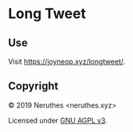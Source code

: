# Long Tweet

## Use

Visit <https://joyneop.xyz/longtweet/>.

## Copyright

© 2019 Neruthes <neruthes.xyz>

Licensed under [GNU AGPL v3](https://www.gnu.org/licenses/agpl-3.0.html).
